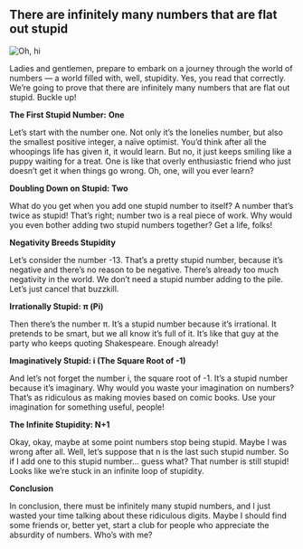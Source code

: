 
## There are infinitely many numbers that are flat out stupid

![Oh, hi](https://cdn-images-1.medium.com/max/2048/1*ht0V0uarbLA0r9iGvToNdw.png)

Ladies and gentlemen, prepare to embark on a journey through the world of numbers — a world filled with, well, stupidity. Yes, you read that correctly. We’re going to prove that there are infinitely many numbers that are flat out stupid. Buckle up!

**The First Stupid Number:** **One**

Let’s start with the number one. Not only it’s the lonelies number, but also the smallest positive integer, a naïve optimist. You’d think after all the whoopings life has given it, it would learn. But no, it just keeps smiling like a puppy waiting for a treat. One is like that overly enthusiastic friend who just doesn’t get it when things go wrong. Oh, one, will you ever learn?

**Doubling Down on Stupid:** **Two**

What do you get when you add one stupid number to itself? A number that’s twice as stupid! That’s right; number two is a real piece of work. Why would you even bother adding two stupid numbers together? Get a life, folks!

**Negativity Breeds Stupidity**

Let’s consider the number -13. That’s a pretty stupid number, because it’s negative and there’s no reason to be negative. There’s already too much negativity in the world. We don’t need a stupid number adding to the pile. Let’s just cancel that buzzkill.

**Irrationally Stupid:** **π (Pi)**

Then there’s the number π. It’s a stupid number because it’s irrational. It pretends to be smart, but we all know it’s full of it. It’s like that guy at the party who keeps quoting Shakespeare. Enough already!

**Imaginatively Stupid: i (The Square Root of -1)**

And let’s not forget the number i, the square root of -1. It’s a stupid number because it’s imaginary. Why would you waste your imagination on numbers? That’s as ridiculous as making movies based on comic books. Use your imagination for something useful, people!

**The Infinite Stupidity: N+1**

Okay, okay, maybe at some point numbers stop being stupid. Maybe I was wrong after all. Well, let’s suppose that n is the last such stupid number. So if I add one to this stupid number… guess what? That number is still stupid! Looks like we’re stuck in an infinite loop of stupidity.

**Conclusion**

In conclusion, there must be infinitely many stupid numbers, and I just wasted your time talking about these ridiculous digits. Maybe I should find some friends or, better yet, start a club for people who appreciate the absurdity of numbers. Who’s with me?
